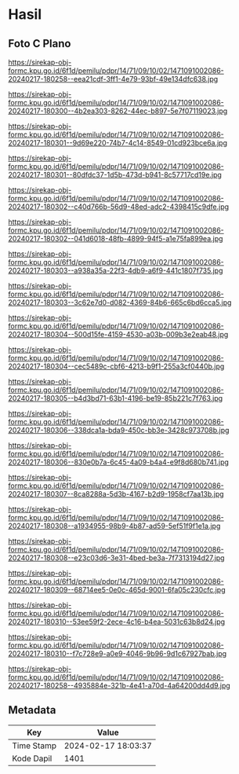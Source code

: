 # Hasil

## Foto C Plano

https://sirekap-obj-formc.kpu.go.id/6f1d/pemilu/pdpr/14/71/09/10/02/1471091002086-20240217-180258--eea21cdf-3ff1-4e79-93bf-49e134dfc638.jpg

https://sirekap-obj-formc.kpu.go.id/6f1d/pemilu/pdpr/14/71/09/10/02/1471091002086-20240217-180300--4b2ea303-8262-44ec-b897-5e7f07119023.jpg

https://sirekap-obj-formc.kpu.go.id/6f1d/pemilu/pdpr/14/71/09/10/02/1471091002086-20240217-180301--9d69e220-74b7-4c14-8549-01cd923bce6a.jpg

https://sirekap-obj-formc.kpu.go.id/6f1d/pemilu/pdpr/14/71/09/10/02/1471091002086-20240217-180301--80dfdc37-1d5b-473d-b941-8c57717cd19e.jpg

https://sirekap-obj-formc.kpu.go.id/6f1d/pemilu/pdpr/14/71/09/10/02/1471091002086-20240217-180302--c40d766b-56d9-48ed-adc2-4398415c9dfe.jpg

https://sirekap-obj-formc.kpu.go.id/6f1d/pemilu/pdpr/14/71/09/10/02/1471091002086-20240217-180302--041d6018-48fb-4899-94f5-a1e75fa899ea.jpg

https://sirekap-obj-formc.kpu.go.id/6f1d/pemilu/pdpr/14/71/09/10/02/1471091002086-20240217-180303--a938a35a-22f3-4db9-a6f9-441c1807f735.jpg

https://sirekap-obj-formc.kpu.go.id/6f1d/pemilu/pdpr/14/71/09/10/02/1471091002086-20240217-180303--3c62e7d0-d082-4369-84b6-665c6bd6cca5.jpg

https://sirekap-obj-formc.kpu.go.id/6f1d/pemilu/pdpr/14/71/09/10/02/1471091002086-20240217-180304--500d15fe-4159-4530-a03b-009b3e2eab48.jpg

https://sirekap-obj-formc.kpu.go.id/6f1d/pemilu/pdpr/14/71/09/10/02/1471091002086-20240217-180304--cec5489c-cbf6-4213-b9f1-255a3cf0440b.jpg

https://sirekap-obj-formc.kpu.go.id/6f1d/pemilu/pdpr/14/71/09/10/02/1471091002086-20240217-180305--b4d3bd71-63b1-4196-be19-85b221c7f763.jpg

https://sirekap-obj-formc.kpu.go.id/6f1d/pemilu/pdpr/14/71/09/10/02/1471091002086-20240217-180306--338dca1a-bda9-450c-bb3e-3428c973708b.jpg

https://sirekap-obj-formc.kpu.go.id/6f1d/pemilu/pdpr/14/71/09/10/02/1471091002086-20240217-180306--830e0b7a-6c45-4a09-b4a4-e9f8d680b741.jpg

https://sirekap-obj-formc.kpu.go.id/6f1d/pemilu/pdpr/14/71/09/10/02/1471091002086-20240217-180307--8ca8288a-5d3b-4167-b2d9-1958cf7aa13b.jpg

https://sirekap-obj-formc.kpu.go.id/6f1d/pemilu/pdpr/14/71/09/10/02/1471091002086-20240217-180308--a1934955-98b9-4b87-ad59-5ef51f9f1e1a.jpg

https://sirekap-obj-formc.kpu.go.id/6f1d/pemilu/pdpr/14/71/09/10/02/1471091002086-20240217-180308--e23c03d6-3e31-4bed-be3a-7f7313194d27.jpg

https://sirekap-obj-formc.kpu.go.id/6f1d/pemilu/pdpr/14/71/09/10/02/1471091002086-20240217-180309--68714ee5-0e0c-465d-9001-6fa05c230cfc.jpg

https://sirekap-obj-formc.kpu.go.id/6f1d/pemilu/pdpr/14/71/09/10/02/1471091002086-20240217-180310--53ee59f2-2ece-4c16-b4ea-5031c63b8d24.jpg

https://sirekap-obj-formc.kpu.go.id/6f1d/pemilu/pdpr/14/71/09/10/02/1471091002086-20240217-180310--f7c728e9-a0e9-4046-9b96-9d1c67927bab.jpg

https://sirekap-obj-formc.kpu.go.id/6f1d/pemilu/pdpr/14/71/09/10/02/1471091002086-20240217-180258--4935884e-321b-4e41-a70d-4a64200dd4d9.jpg


## Metadata

| Key        | Value               |
| ---------- | ------------------- |
| Time Stamp | 2024-02-17 18:03:37 |
| Kode Dapil | 1401                |



